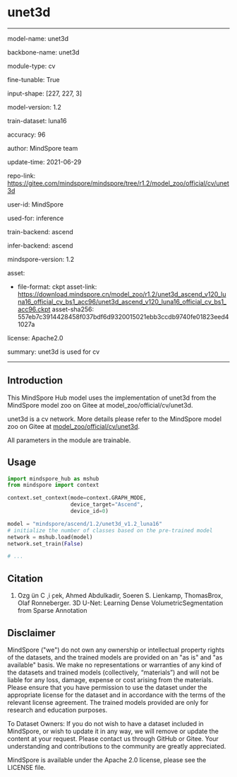 # unet3d

---

model-name: unet3d

backbone-name: unet3d

module-type: cv

fine-tunable: True

input-shape: [227, 227, 3]

model-version: 1.2

train-dataset: luna16

accuracy: 96

author: MindSpore team

update-time: 2021-06-29

repo-link: <https://gitee.com/mindspore/mindspore/tree/r1.2/model_zoo/official/cv/unet3d>

user-id: MindSpore

used-for: inference

train-backend: ascend

infer-backend: ascend

mindspore-version: 1.2

asset:

-
    file-format: ckpt
    asset-link: <https://download.mindspore.cn/model_zoo/r1.2/unet3d_ascend_v120_luna16_official_cv_bs1_acc96/unet3d_ascend_v120_luna16_official_cv_bs1_acc96.ckpt>
    asset-sha256: 557eb7c3914428458f037bdf6d9320015021ebb3ccdb9740fe01823eed41027a

license: Apache2.0

summary: unet3d is used for cv

---

## Introduction

This MindSpore Hub model uses the implementation of unet3d from the MindSpore model zoo on Gitee at model_zoo/official/cv/unet3d.

unet3d is a cv network. More details please refer to the MindSpore model zoo on Gitee at [model_zoo/official/cv/unet3d](https://gitee.com/mindspore/mindspore/blob/r1.2/model_zoo/official/cv/unet3d/README.md).

All parameters in the module are trainable.

## Usage

```python
import mindspore_hub as mshub
from mindspore import context

context.set_context(mode=context.GRAPH_MODE,
                    device_target="Ascend",
                    device_id=0)

model = "mindspore/ascend/1.2/unet3d_v1.2_luna16"
# initialize the number of classes based on the pre-trained model
network = mshub.load(model)
network.set_train(False)

# ...
```

## Citation

1. ̈Ozg ̈un C ̧ i ̧cek, Ahmed Abdulkadir, Soeren S. Lienkamp, ThomasBrox, Olaf Ronneberger. 3D U-Net: Learning Dense VolumetricSegmentation from Sparse Annotation

## Disclaimer

MindSpore ("we") do not own any ownership or intellectual property rights of the datasets, and the trained models are provided on an "as is" and "as available" basis. We make no representations or warranties of any kind of the datasets and trained models (collectively, “materials”) and will not be liable for any loss, damage, expense or cost arising from the materials. Please ensure that you have permission to use the dataset under the appropriate license for the dataset and in accordance with the terms of the relevant license agreement. The trained models provided are only for research and education purposes.

To Dataset Owners: If you do not wish to have a dataset included in MindSpore, or wish to update it in any way, we will remove or update the content at your request. Please contact us through GitHub or Gitee. Your understanding and contributions to the community are greatly appreciated.

MindSpore is available under the Apache 2.0 license, please see the LICENSE file.